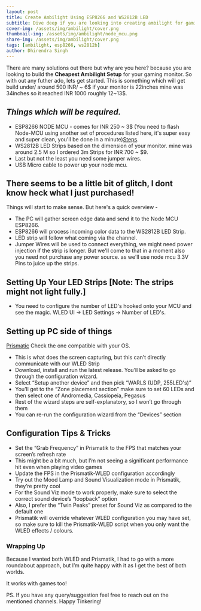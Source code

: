 ```yaml
---
layout: post
title: Create Ambilight Using ESP8266 and WS2812B LED
subtitle: Dive deep if you are looking into creating ambilight for gaming setup
cover-img: /assets/img/ambilight/cover.png
thumbnail-img: /assets/img/ambilight/node_mcu.png
share-img: /assets/img/ambilight/cover.png
tags: [ambilight, esp8266, ws2812b]
author: Dhirendra Singh
---
```

<!-- Introduction -->
There are many solutions out there but why are you here? because you are looking to build the **Cheapest Ambilight Setup** for your gaming monitor.
So with out any futher ado, lets get started.
This is something which will get build under/ around 500 INR/ ~ 6$ if your monitor is 22inches mine was 34inches so it reached INR 1000  roughly 12~13$.

## _**Things which will be required.**_

* ESP8266 NODE MCU - comes for INR 250 ~ 3$ (You need to flash Node-MCU using another set of procedures listed here, it's super easy and super clean, you'll be done in a minute)[Steps](https://tynick.com/blog/11-03-2019/getting-started-with-wled-on-esp8266/).
* WS2812B LED Strips based on the dimension of your monitor. mine was around 2.5 M so I ordered 3m Strips for INR 700 ~ $9.
* Last but not the least you need some jumper wires.
* USB Micro cable to power up your node mcu.

## There seems to be a little bit of glitch, I dont know heck what I just purchased!

Things will start to make sense. But here's a quick overview -
 * The PC will gather screen edge data and send it to the Node MCU ESP8266.
 * ESP8266 will process incoming color data to the WS2812B LED Strip.
 * LED strip will follow what coming via the channel.
 * Jumper Wires will be used to connect everything, we might need power injection if the strip is longer. But we'll come to that in a moment also you need not purchase any power source. as we'll use node mcu 3.3V Pins to juice up the strips.

## Setting Up Your LED Strips [Note: The strips might not light fully.]

 * You need to configure the number of LED's hooked onto your MCU and see the magic.
 WLED UI -> LED Settings -> Number of LED's.

## Setting up PC side of things

 [Prismatic](https://github.com/psieg/Lightpack/releases) Check the one compatible with your OS.
 * This is what does the screen capturing, but this can’t directly communicate with our WLED Strip
 * Download, install and run the latest release. You’ll be asked to go through the configuration wizard.
 * Select “Setup another device” and then pick “WARLS (UDP, 255LED's)”
 * You’ll get to the “Zone placement section” make sure to set 60 LEDs and then select one of Andromedia, Cassiopeia, Pegasus
 * Rest of the wizard steps are self-explanatory, so I won’t go through them
 * You can re-run the configuration wizard from the “Devices” section

## Configuration Tips & Tricks

 * Set the “Grab Frequency” in Prismatik to the FPS that matches your screen’s refresh rate
 * This might be a bit much, but I’m not seeing a significant performance hit even when playing video games
 * Update the FPS in the Prismatik-WLED configuration accordingly
 * Try out the Mood Lamp and Sound Visualization mode in Prismatik, they’re pretty cool
 * For the Sound Viz mode to work properly, make sure to select the correct sound device’s “loopback” option
 * Also, I prefer the “Twin Peaks” preset for Sound Viz as compared to the default one
 * Prismatik will override whatever WLED configuration you may have set, so make sure to kill the Prismatik-WLED script when you only want the WLED effects / colours.

### Wrapping Up

Because I wanted both WLED and Prismatik, I had to go with a more roundabout approach, but I’m quite happy with it as I get the best of both worlds.

It works with games too!

PS. If you have any query/suggestion feel free to reach out on the mentioned channels.
Happy Tinkering!